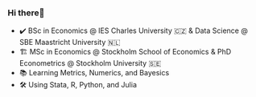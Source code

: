 ### Hi there👋


- ✔️ BSc in Economics @ IES Charles University 🇨🇿 & Data Science @ SBE Maastricht University 🇳🇱
- 🏗️ MSc in Economics @ Stockholm School of Economics & PhD Econometrics @ Stockholm University 🇸🇪
- 📚 Learning Metrics, Numerics, and Bayesics
- 🛠️ Using Stata, R, Python, and Julia


